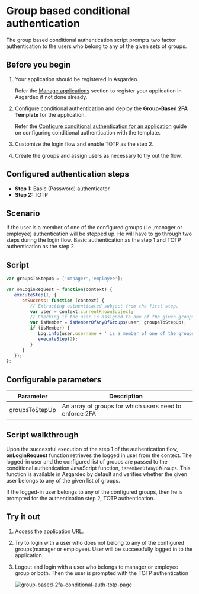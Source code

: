 # Group based conditional authentication

The group based conditional authentication script prompts two factor authentication to the users who belong to any of
the given sets of groups.

## Before you begin

1. Your application should be registered in Asgardeo.

   Refer the [Manage applications](../../applications/README.md) section to register your application in Asgardeo if not
   done already.

2. Configure conditional authentication and deploy the **Group-Based 2FA Template** for the application.

   Refer the [Configure conditional authentication for an application](../configure-conditional-auth.md) guide on
   configuring conditional authentication with the template.

3. Customize the login flow and enable TOTP as the step 2.

4. Create the groups and assign users as necessary to try out the flow.

## Configured authentication steps

* **Step 1:** Basic (Password) authenticator
* **Step 2:** TOTP

## Scenario

If the user is a member of one of the configured groups (i.e.,manager or employee) authentication will be stepped up. He
will have to go through two steps during the login flow. Basic authentication as the step 1 and TOTP authentication as
the step 2.

## Script

```js
var groupsToStepUp = ['manager','employee'];

var onLoginRequest = function(context) {
   executeStep(1, {
      onSuccess: function (context) {
         // Extracting authenticated subject from the first step.
         var user = context.currentKnownSubject;
         // Checking if the user is assigned to one of the given groups.
         var isMember = isMemberOfAnyOfGroups(user, groupsToStepUp);
         if (isMember) {
            Log.info(user.username + ' is a member of one of the groups: ' + groupsToStepUp.toString());
            executeStep(2);
         }
      }
   });
};

```

## Configurable parameters

<table>
   <thead>
      <tr>
         <th>Parameter</th>
         <th>Description</th>
      </tr>
   </thead>
   <tbody>
      <tr>
         <td>groupsToStepUp</td>
         <td>An array of groups for which users need to enforce 2FA</td>
      </tr>
   </tbody>
</table>

## Script walkthrough

Upon the successful execution of the step 1 of the authentication flow, **onLoginRequest** function retrieves the logged in user from the context. The logged-in user and the configured list of groups are passed to the conditional authentication JavaScript function, `isMemberOfAnyOfGroups`. This function is available in Asgardeo by default and verifies whether the given user belongs to any of the given list of groups.

If the logged-in user belongs to any of the configured groups, then he is prompted for the authentication step 2, TOTP authentication.

## Try it out

1. Access the application URL.

2. Try to login with a user who does not belong to any of the configured groups(manager or employee). User will be successfully logged in to the application.

3. Logout and login with a user who belongs to manager or employee group or both. Then the user is prompted with the TOTP authentication

   <img :src="$withBase('/assets/img/guides/conditional-auth/group-based-2fa.png')" alt="group-based-2fa-conditional-auth-totp-page">
